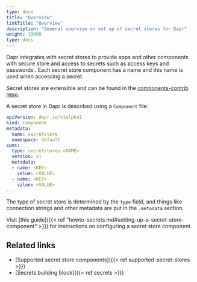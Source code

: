 ```yaml
---
type: docs
title: "Overview"
linkTitle: "Overview"
description: "General overview on set up of secret stores for Dapr"
weight: 10000
type: docs
---
```


Dapr integrates with secret stores to provide apps and other components with secure store and access to secrets such as access keys and passwords.. Each secret store component has a name and this name is used when accessing a secret.

Secret stores are extensible and can be found in the [components-contrib repo](https://github.com/dapr/components-contrib).

A secret store in Dapr is described using a `Component` file:

```yaml
apiVersion: dapr.io/v1alpha1
kind: Component
metadata:
  name: secretstore
  namespace: default
spec:
  type: secretstores.<NAME>
  version: v1
  metadata:
  - name: <KEY>
    value: <VALUE>
  - name: <KEY>
    value: <VALUE>
...
```

The type of secret store is determined by the `type` field, and things like connection strings and other metadata are put in the `.metadata` section.

Visit [this guide]({{< ref "howto-secrets.md#setting-up-a-secret-store-component" >}}) for instructions on configuring a secret store component.

## Related links

- [Supported secret store components]({{< ref supported-secret-stores >}})
- [Secrets building block]({{< ref secrets >}})